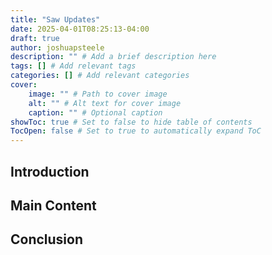 ```yaml
---
title: "Saw Updates"
date: 2025-04-01T08:25:13-04:00
draft: true
author: joshuapsteele
description: "" # Add a brief description here
tags: [] # Add relevant tags
categories: [] # Add relevant categories
cover:
    image: "" # Path to cover image
    alt: "" # Alt text for cover image
    caption: "" # Optional caption
showToc: true # Set to false to hide table of contents
TocOpen: false # Set to true to automatically expand ToC
---
```


## Introduction

<!-- Your compelling introduction goes here -->

## Main Content

<!-- Your main content sections go here -->

## Conclusion

<!-- Your wrap-up goes here -->